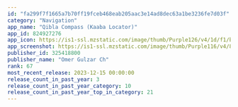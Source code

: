 ```yaml
---
id: "fa299f7f1665a7b70ff19fceb468eab205aac3e14ad8dec63a1be3236fe7d03f"
category: "Navigation"
app_name: "Qibla Compass (Kaaba Locator)"
app_id: 824927276
app_icon: https://is1-ssl.mzstatic.com/image/thumb/Purple126/v4/1d/f1/bb/1df1bbf5-a2ec-a2dd-6b25-54e3d3b8b1f4/AppIcon-0-0-1x_U007emarketing-0-0-0-7-0-0-sRGB-0-0-0-GLES2_U002c0-512MB-85-220-0-0.png/1024x1024bb.png
app_screenshot: https://is1-ssl.mzstatic.com/image/thumb/Purple116/v4/8b/30/7a/8b307a10-527e-13f2-f911-92899ddbd34a/pr_source.png/1242x2688bb.png
publisher_id: 325418800
publisher_name: "Omer Gulzar Ch"
rank: 67
most_recent_release: 2023-12-15 00:00:00
release_count_in_past_year: 3
release_count_in_past_year_category: 10
release_count_in_past_year_top_in_category: 21
---
```

